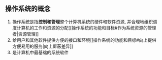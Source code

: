## 操作系统的概念

1. 操作系统是指**控制和管理**整个计算机系统的硬件和软件资源, 并合理地组织调度计算机的工作和资源的分配[[操作系统的功能和目标#作为系统资源的管理者|资源管理]] 
2. 给用户和其他软件提供方便的接口和环境[[操作系统的功能和目标#向上提供方便易用的服务|向上屏蔽差异]] 
3. 是计算机中最基础的系统软件